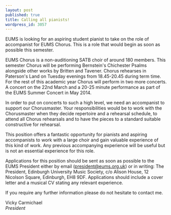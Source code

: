 ```yaml
---
layout: post
published: true
title: Calling all pianists!
wordpress_id: 3057
---
```


EUMS is looking for an aspiring student pianist to take on the role of accompanist for EUMS Chorus. This is a role that would begin as soon as possible this semester.

EUMS Chorus is a non-auditioning SATB choir of around 180 members. This semester Chorus will be performing Bernstein's Chichester Psalms alongside other works by Britten and Tavener. Chorus rehearses in Paterson's Land on Tuesday evenings from 18.45-20.45 during term time. For the rest of this academic year Chorus will perform in two more concerts. A concert on the 22nd March and a 20-25 minute performance as part of the EUMS Summer Concert in May 2014.

In order to put on concerts to such a high level, we need an accompanist to support our Chorusmaster. Your responsibilities would be to work with the Chorusmaster when they decide repertoire and a rehearsal schedule, to attend all Chorus rehearsals and to have the pieces to a standard suitable constructive for rehearsal.

This position offers a fantastic opportunity for pianists and aspiring accompanists to work with a large choir and gain valuable experience of this kind of work. Any previous accompanying experience will be useful but is not an essential experience for this role.

Applications for this position should be sent as soon as possible to the EUMS President either by email (president@eums.org.uk) or in writing: The President, Edinburgh University Music Society, c/o Alison House, 12 Nicolson Square, Edinburgh, EH8 9DF. Applications should include a cover letter and a musical CV stating any relevant experience.

If you require any further information please do not hesitate to contact me.

Vicky Carmichael<br>
*President*
